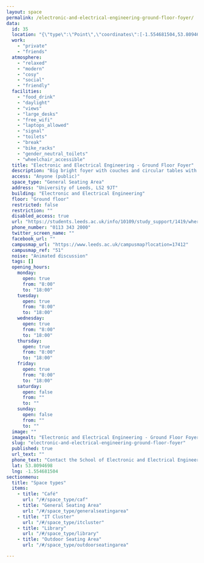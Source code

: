 ```yaml
---
layout: space
permalink: /electronic-and-electrical-engineering-ground-floor-foyer/
data:
  id: 35
  location: "{\"type\":\"Point\",\"coordinates\":[-1.554681504,53.8094698]}"
  work:
    - "private"
    - "friends"
  atmosphere:
    - "relaxed"
    - "modern"
    - "cosy"
    - "social"
    - "friendly"
  facilities:
    - "food_drink"
    - "daylight"
    - "views"
    - "large_desks"
    - "free_wifi"
    - "laptops_allowed"
    - "signal"
    - "toilets"
    - "break"
    - "bike_racks"
    - "gender_neutral_toilets"
    - "wheelchair_accessible"
  title: "Electronic and Electrical Engineering - Ground Floor Foyer"
  description: "Big bright foyer with couches and circular tables with chairs. A perfect place to relax, take a break or study alone or in a group."
  access: "Anyone (public)"
  space_type: "General Seating Area"
  address: "University of Leeds, LS2 9JT"
  building: "Electronic and Electrical Engineering"
  floor: "Ground floor"
  restricted: false
  restriction: ""
  disabled_access: true
  url: "https://students.leeds.ac.uk/info/10109/study_support/1419/where_to_study_on_campus"
  phone_number: "0113 343 2000"
  twitter_screen_name: ""
  facebook_url: ""
  campusmap_url: "https://www.leeds.ac.uk/campusmap?location=17412"
  campusmap_ref: "51"
  noise: "Animated discussion"
  tags: []
  opening_hours:
    monday:
      open: true
      from: "8:00"
      to: "18:00"
    tuesday:
      open: true
      from: "8:00"
      to: "18:00"
    wednesday:
      open: true
      from: "8:00"
      to: "18:00"
    thursday:
      open: true
      from: "8:00"
      to: "18:00"
    friday:
      open: true
      from: "8:00"
      to: "18:00"
    saturday:
      open: false
      from: ""
      to: ""
    sunday:
      open: false
      from: ""
      to: ""
  image: ""
  imagealt: "Electronic and Electrical Engineering - Ground Floor Foyer"
  slug: "electronic-and-electrical-engineering-ground-floor-foyer"
  published: true
  url_text: ""
  phone_text: "Contact the School of Electronic and Electrical Engineering"
  lat: 53.8094698
  lng: -1.554681504
sectionmenu:
  title: "Space types"
  items:
    - title: "Café"
      url: "/#/space_type/caf"
    - title: "General Seating Area"
      url: "/#/space_type/generalseatingarea"
    - title: "IT Cluster"
      url: "/#/space_type/itcluster"
    - title: "Library"
      url: "/#/space_type/library"
    - title: "Outdoor Seating Area"
      url: "/#/space_type/outdoorseatingarea"

---
```


